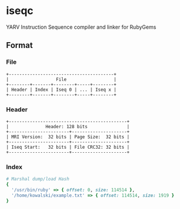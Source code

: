 # iseqc
YARV Instruction Sequence compiler and linker for RubyGems

## Format

### File

```
+----------------------------------------+
|                  File                  |
+--------+-------+--------+-----+--------+
| Header | Index | Iseq 0 | ... | Iseq x |
+--------+-------+--------+-----+--------+
```

### Header

```
+---------------------------------------------+
|              Header: 128 bits               |
+-----------------------+---------------------+
| MRI Version:  32 bits | Page Size:  32 bits |
+-----------------------+---------------------+
| Iseq Start:   32 bits | File CRC32: 32 bits |
+-----------------------+---------------------+
```

### Index

```ruby
# Marshal dump/load Hash
{
  '/usr/bin/ruby' => { offset: 0, size: 114514 },
  '/home/kowalski/example.txt' => { offset: 114514, size: 1919 }
}
```
